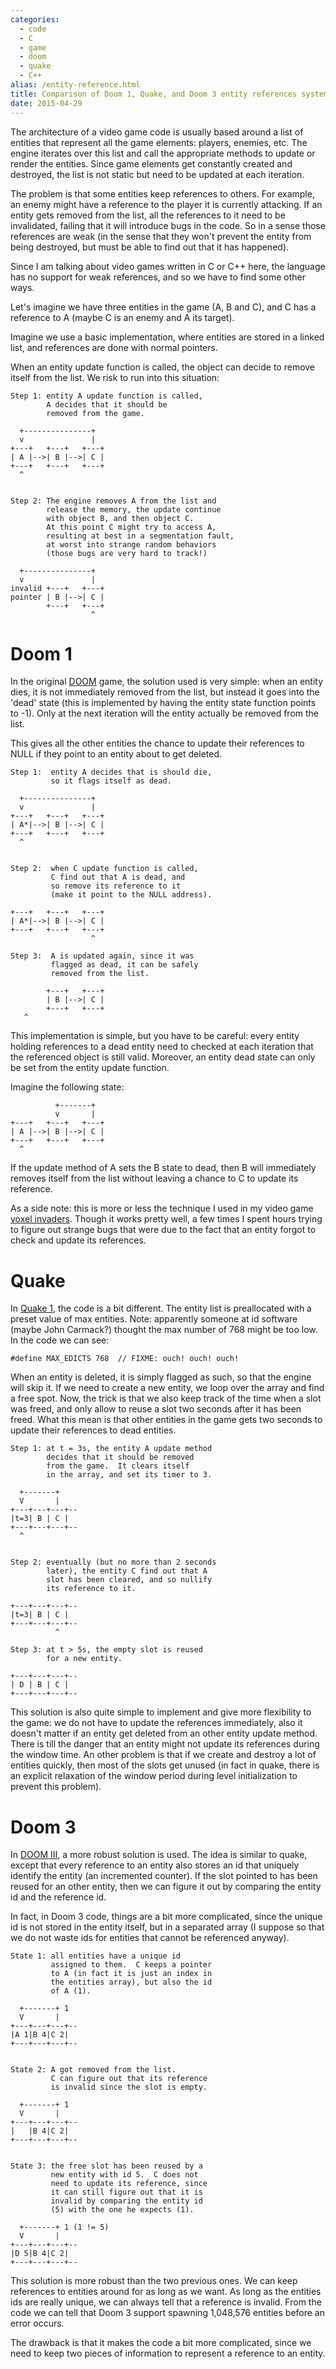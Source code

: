 ```yaml
---
categories:
  - code
  - C
  - game
  - doom
  - quake
  - C++
alias: /entity-reference.html
title: Comparison of Doom 1, Quake, and Doom 3 entity references system
date: 2015-04-29
---
```



The architecture of a video game code is usually based around a list of
entities that represent all the game elements: players, enemies, etc.  The
engine iterates over this list and call the appropriate methods to update or
render the entities.  Since game elements get constantly created and destroyed,
the list is not static but need to be updated at each iteration.

The problem is that some entities keep references to others.  For example, an
enemy might have a reference to the player it is currently attacking.  If an
entity gets removed from the list, all the references to it need to be
invalidated, failing that it will introduce bugs in the code.  So in a sense
those references are weak (in the sense that they won't prevent the entity from
being destroyed, but must be able to find out that it has happened).

Since I am talking about video games written in C or C++ here, the language has
no support for weak references, and so we have to find some other ways.

Let's imagine we have three entities in the game (A, B and C), and C has a
reference to A (maybe C is an enemy and A its target).

Imagine we use a basic implementation, where entities are stored in a linked
list, and references are done with normal pointers.

When an entity update function is called, the object can decide to remove
itself from the list.  We risk to run into this situation:

    Step 1: entity A update function is called,
            A decides that it should be
            removed from the game.

      +---------------+
      v               |
    +---+   +---+   +---+
    | A |-->| B |-->| C |
    +---+   +---+   +---+
      ^


    Step 2: The engine removes A from the list and
            release the memory, the update continue
            with object B, and then object C.
            At this point C might try to access A,
            resulting at best in a segmentation fault,
            at worst into strange random behaviors
            (those bugs are very hard to track!)

      +---------------+
      v               |
    invalid +---+   +---+
    pointer | B |-->| C |
            +---+   +---+
                      ^


# Doom 1

In the original [DOOM] game, the solution used is very simple:  when an entity
dies, it is not immediately removed from the list, but instead it goes into the
'dead' state (this is implemented by having the entity state function points to
-1).  Only at the next iteration will the entity actually be removed from the
list.

This gives all the other entities the chance to update their references to NULL
if they point to an entity about to get deleted.

    Step 1:  entity A decides that is should die,
             so it flags itself as dead.

      +---------------+
      v               |
    +---+   +---+   +---+
    | A*|-->| B |-->| C |
    +---+   +---+   +---+
      ^


    Step 2:  when C update function is called,
             C find out that A is dead, and
             so remove its reference to it
             (make it point to the NULL address).

    +---+   +---+   +---+
    | A*|-->| B |-->| C |
    +---+   +---+   +---+
                      ^

    Step 3:  A is updated again, since it was
             flagged as dead, it can be safely
             removed from the list.

            +---+   +---+
            | B |-->| C |
            +---+   +---+
       ^


This implementation is simple, but you have to be careful: every entity holding
references to a dead entity need to checked at each iteration that the
referenced object is still valid.  Moreover, an entity dead state can only be
set from the entity update function.

Imagine the following state:

              +-------+
              v       |
    +---+   +---+   +---+
    | A |-->| B |-->| C |
    +---+   +---+   +---+
      ^

If the update method of A sets the B state to dead, then B will immediately
removes itself from the list without leaving a chance to C to update its
reference.

As a side note: this is more or less the technique I used in my video game
[voxel invaders].  Though it works pretty well, a few times I spent hours
trying to figure out strange bugs that were due to the fact that an entity
forgot to check and update its references.

# Quake

In [Quake 1], the code is a bit different.  The entity list is preallocated
with a preset value of max entities.  Note: apparently someone at id software
(maybe John Carmack?) thought the max number of 768 might be too low.  In the
code we can see:

    #define MAX_EDICTS 768  // FIXME: ouch! ouch! ouch!

When an entity is deleted, it is simply flagged as such, so that the engine
will skip it.  If we need to create a new entity, we loop over the array and
find a free spot.  Now, the trick is that we also keep track of the time when a
slot was freed, and only allow to reuse a slot two seconds after it has been
freed.  What this mean is that other entities in the game gets two seconds to
update their references to dead entities.

    Step 1: at t = 3s, the entity A update method
            decides that it should be removed
            from the game.  It clears itself
            in the array, and set its timer to 3.

      +-------+
      V       |
    +---+---+---+--
    |t=3| B | C |
    +---+---+---+--
      ^


    Step 2: eventually (but no more than 2 seconds
            later), the entity C find out that A
            slot has been cleared, and so nullify
            its reference to it.

    +---+---+---+--
    |t=3| B | C |
    +---+---+---+--
              ^

    Step 3: at t > 5s, the empty slot is reused
            for a new entity.

    +---+---+---+--
    | D | B | C |
    +---+---+---+--


This solution is also quite simple to implement and give more flexibility to
the game: we do not have to update the references immediately, also it doesn't
matter if an entity get deleted from an other entity update method.  There is
till the danger that an entity might not update its references during the
window time.  An other problem is that if we create and destroy a lot of
entities quickly, then most of the slots get unused (in fact in quake, there is
an explicit relaxation of the window period during level initialization to
prevent this problem).


# Doom 3

In [DOOM III], a more robust solution is used.  The idea is similar to quake,
except that every reference to an entity also stores an id that uniquely
identify the entity (an incremented counter).  If the slot pointed to has been
reused for an other entity, then we can figure it out by comparing the entity
id and the reference id.

In fact, in Doom 3 code, things are a bit more complicated, since the unique id
is not stored in the entity itself, but in a separated array (I suppose so that
we do not waste ids for entities that cannot be referenced anyway).


    State 1: all entities have a unique id
             assigned to them.  C keeps a pointer
             to A (in fact it is just an index in
             the entities array), but also the id
             of A (1).

      +-------+ 1
      V       |
    +---+---+---+--
    |A 1|B 4|C 2|
    +---+---+---+--


    State 2: A got removed from the list.
             C can figure out that its reference
             is invalid since the slot is empty.

      +-------+ 1
      V       |
    +---+---+---+--
    |   |B 4|C 2|
    +---+---+---+--


    State 3: the free slot has been reused by a
             new entity with id 5.  C does not
             need to update its reference, since
             it can still figure out that it is
             invalid by comparing the entity id
             (5) with the one he expects (1).

      +-------+ 1 (1 != 5)
      V       |
    +---+---+---+--
    |D 5|B 4|C 2|
    +---+---+---+--


This solution is more robust than the two previous ones.  We can keep
references to entities around for as long as we want.  As long as the entities
ids are really unique, we can always tell that a reference is invalid.  From
the code we can tell that Doom 3 support spawning 1,048,576 entities before an
error occurs.

The drawback is that it makes the code a bit more complicated, since we need to
keep two pieces of information to represent a reference to an entity.

[voxel invaders]: http://noctua-software.com/voxel-invaders
[DOOM]: https://github.com/id-Software/DOOM
[Quake 1]: https://github.com/id-Software/Quake
[DOOM III]: https://github.com/id-Software/DOOM-3
